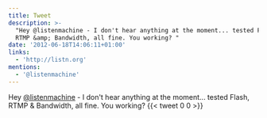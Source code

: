 ```yaml
---
title: Tweet
description: >-
  "Hey @listenmachine - I don't hear anything at the moment... tested Flash,
  RTMP &amp; Bandwidth, all fine. You working? "
date: '2012-06-18T14:06:11+01:00'
links:
  - 'http://listn.org'
mentions:
  - '@listenmachine'
---
```

Hey [@listenmachine](https://twitter.com/@listenmachine) - I don't hear anything at the moment... tested Flash, RTMP &amp; Bandwidth, all fine. You working? 
      {{< tweet 0 0 >}}
    
